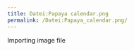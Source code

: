 ```yaml
---
title: Datei:Papaya calendar.png
permalink: /Datei:Papaya_calendar.png/
---
```


Importing image file